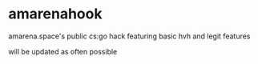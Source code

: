# amarenahook
amarena.space's public cs:go hack
featuring basic hvh and legit features

will be updated as often possible
